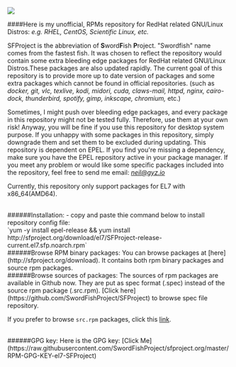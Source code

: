 ![](https://raw.githubusercontent.com/SwordFishProject/sfproject.org/master/misc/image/SFProject-logo.jpg)

####Here is my unofficial, RPMs repository for RedHat related GNU/Linux Distros:
*e.g. RHEL, CentOS, Scientific Linux, etc.*

SFProject is the abbreviation of **S**word**F**ish **P**roject. "Swordfish" name comes from the fastest fish. It was chosen to reflect the repository would contain some extra bleeding edge packages for RedHat related GNU/Linux Distros.These packages are also updated rapidly. The current goal of this repository is to provide more up to date version of packages and some extra packages which cannot be found in official repositories. (such as *docker, git, vlc, texlive, kodi, midori, cuda, claws-mail, httpd, nginx, cairo-dock, thunderbird, spotify, gimp, inkscape, chromium,* etc.)

Sometimes, I might push over bleeding edge packages, and every package in this repository might not be tested fully. Therefore, use them at your own risk! Anyway, you will be fine if you use this repository for desktop system purpose. If you unhappy with some packages in this repository, simply downgrade them and set them to be excluded during updating. This repository is dependent on EPEL. If you find you're missing a dependency, make sure you have the EPEL repository active in your package manager. If you meet any problem or would like some specific packages included into the repository, feel free to send me email: *neil@gyz.io*

Currently, this repository only support packages for EL7 with x86_64(AMD64).

<br>
######Installation:
- copy and paste thie command below to install repository config file: <br>
  `yum -y install epel-release && yum install http://sfproject.org/download/el7/SFProject-release-current.el7.sfp.noarch.rpm`

<br>
######Browse RPM binary packages:
You can browse packages at [here](http://sfproject.org/download). It contains both rpm binary packages and source rpm packages.

<br>
######Browse sources of packages:
The sources of rpm packages are available in Github now. They are put as spec format (.spec) instead of the source rpm package (.src.rpm). [Click here](https://github.com/SwordFishProject/SFProject) to browse spec file repository.

If you prefer to browse `src.rpm` packages, click this [link](http://sfproject.org/download/el7/update/source/SRPMS/).

<br>
######GPG key:
Here is the GPG key: [Click Me](https://raw.githubusercontent.com/SwordFishProject/sfproject.org/master/RPM-GPG-KEY-el7-SFProject)


